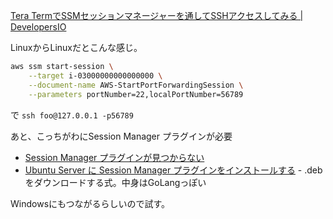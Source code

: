 

[Tera TermでSSMセッションマネージャーを通してSSHアクセスしてみる | DevelopersIO](https://dev.classmethod.jp/articles/teraterm-ssm-session-manager-ssh/)

LinuxからLinuxだとこんな感じ。

```bash
aws ssm start-session \
    --target i-03000000000000000 \
    --document-name AWS-StartPortForwardingSession \
    --parameters portNumber=22,localPortNumber=56789
```

で `ssh foo@127.0.0.1 -p56789`

あと、こっちがわにSession Manager プラグインが必要

- [Session Manager プラグインが見つからない](https://docs.aws.amazon.com/ja_jp/systems-manager/latest/userguide/session-manager-troubleshooting.html#plugin-not-found)
- [Ubuntu Server に Session Manager プラグインをインストールする](https://docs.aws.amazon.com/ja_jp/systems-manager/latest/userguide/session-manager-working-with-install-plugin.html#install-plugin-debian) - .debをダウンロードする式。中身はGoLangっぽい

Windowsにもつながるらしいので試す。
